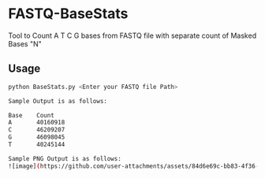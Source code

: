 # FASTQ-BaseStats
Tool to Count A T C G bases from FASTQ file with separate count of Masked Bases "N"

## Usage
```sh
python BaseStats.py <Enter your FASTQ file Path>

Sample Output is as follows:  

Base    Count
A       40160918
C       46209207
G       46098045
T       40245144

Sample PNG Output is as follows:  
![image](https://github.com/user-attachments/assets/84d6e69c-bb83-4f36-8c95-3f6d11bfc15a)
